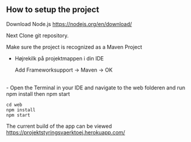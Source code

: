 How to setup the project
--
Download Node.js https://nodejs.org/en/download/ <br>

Next Clone git repository.  <br>

Make sure the project is recognized as a Maven Project  <br>

- Højrekilk på projektmappen i din IDE

    
    Add Frameworksupport -> Maven -> OK

<br>
- Open the Terminal in your IDE and navigate to the web folderen and run npm install then npm start


    cd web
    npm install
    npm start
    

The current build of the app can be viewed https://projektstyringsvaerktoej.herokuapp.com/

